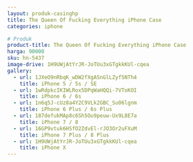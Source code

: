 ```yaml
---
layout: produk-casinghp
title: The Queen Of Fucking Everything iPhone Case
categories: iphone

# Produk
product-title: The Queen Of Fucking Everything iPhone Case
harga: 90000
sku: hn-5437
image-drive: 1H9UWjAtYrJR-JoTUu3xGTgkkKUl-cqea
gallery:
  - url: 1JXeO9nRbqK_wDW2fXgASnGlLZyf5NTh4
    title: iPhone 5 / 5s / SE
  - url: 1wRdpkcIKIWLRox5DPqWaHQQi-7VToKOI
    title: iPhone 6 / 6s
  - url: 1n6q5J-cUz8a4Y2C9VLk2GBC_Su06lgnm
    title: iPhone 6 Plus / 6s Plus
  - url: 187defukMAp8c6Sh5Ou9peuw-Ux9L8E7a
    title: iPhone 7 / 8
  - url: 16GP9vtuk6HSfO2ZdvEl-rJO3Or2uFXuM
    title: iPhone 7 Plus / 8 Plus
  - url: 1H9UWjAtYrJR-JoTUu3xGTgkkKUl-cqea
    title: iPhone X
---
```

